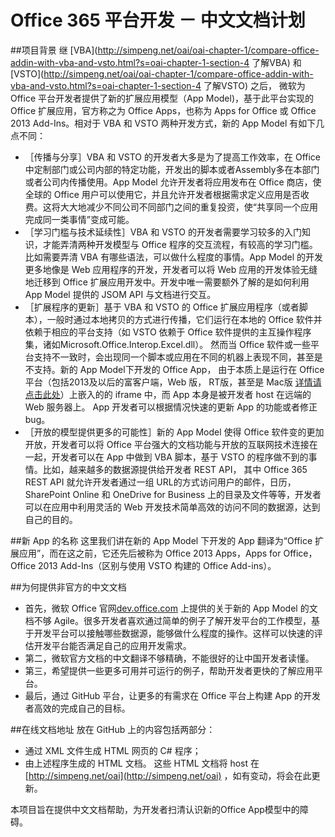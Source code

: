 # Office 365 平台开发 － 中文文档计划
##项目背景
继 [VBA](http://simpeng.net/oai/oai-chapter-1/compare-office-addin-with-vba-and-vsto.html?s=oai-chapter-1-section-4  了解VBA) 和 [VSTO](http://simpeng.net/oai/oai-chapter-1/compare-office-addin-with-vba-and-vsto.html?s=oai-chapter-1-section-4 了解VSTO) 之后， 微软为 Office 平台开发者提供了新的扩展应用模型（App Model)，基于此平台实现的 Office 扩展应用，官方称之为 Office Apps，也称为 Apps for Office 或 Office 2013 Add-Ins。相对于 VBA 和 VSTO 两种开发方式，新的 App Model 有如下几点不同：
* ［传播与分享］VBA 和 VSTO 的开发者大多是为了提高工作效率，在 Office 中定制部门或公司内部的特定功能，开发出的脚本或者Assembly多在本部门或者公司内传播使用。App Model 允许开发者将应用发布在 Office 商店，使全球的 Office 用户可以使用它，并且允许开发者根据需求定义应用是否收费。这将大大地减少不同公司不同部门之间的重复投资，使“共享同一个应用完成同一类事情”变成可能。
* ［学习门槛与技术延续性］VBA 和 VSTO 的开发者需要学习较多的入门知识，才能弄清两种开发模型与 Office 程序的交互流程，有较高的学习门槛。比如需要弄清 VBA 有哪些语法，可以做什么程度的事情。App Model 的开发更多地像是 Web 应用程序的开发，开发者可以将 Web 应用的开发体验无缝地迁移到 Office 扩展应用开发中。开发中唯一需要额外了解的是如何利用 App Model 提供的 JSOM API 与文档进行交互。
* ［扩展程序的更新］基于 VBA 和 VSTO 的 Office 扩展应用程序（或者脚本），一般时通过本地拷贝的方式进行传播，它们运行在本地的 Office 软件并依赖于相应的平台支持（如 VSTO 依赖于 Office 软件提供的主互操作程序集，诸如Microsoft.Office.Interop.Excel.dll）。 然而当 Office 软件或一些平台支持不一致时，会出现同一个脚本或应用在不同的机器上表现不同，甚至是不支持。新的 App Model下开发的 Office App， 由于本质上是运行在 Office 平台（包括2013及以后的富客户端，Web 版， RT版，甚至是 Mac版 [详情请点击此处](http://simpeng.net/oai/oai-chapter-1/office-addin-types-and-current-platoform-supporting.html?s=oai-chapter-1-section-)）上嵌入的的 iframe 中，而 App 本身是被开发者 host 在远端的 Web 服务器上。 App 开发者可以根据情况快速的更新 App 的功能或者修正 bug。
* ［开放的模型提供更多的可能性］新的 App Model 使得 Office 软件变的更加开放，开发者可以将 Office 平台强大的文档功能与开放的互联网技术连接在一起，开发者可以在 App 中做到 VBA 脚本，基于 VSTO 的程序做不到的事情。比如，越来越多的数据源提供给开发者 REST API， 其中 Office 365 REST API 就允许开发者通过一组 URL的方式访问用户的邮件，日历，SharePoint Online 和 OneDrive for Business 上的目录及文件等等，开发者可以在应用中利用灵活的 Web 开发技术简单高效的访问不同的数据源，达到自己的目的。

##新 App 的名称
这里我们讲在新的 App Model 下开发的 App 翻译为“Office 扩展应用”，而在这之前，它还先后被称为
Office 2013 Apps，Apps for Office，Office 2013 Add-Ins（区别与使用 VSTO 构建的 Office Add-ins）。

##为何提供非官方的中文文档
* 首先，微软 Office 官网[dev.office.com](https://dev.office.com) 上提供的关于新的 App Model 的文档不够 Agile。很多开发者喜欢通过简单的例子了解开发平台的工作模型，基于开发平台可以接触哪些数据源，能够做什么程度的操作。这样可以快速的评估开发平台能否满足自己的应用开发需求。
* 第二，微软官方文档的中文翻译不够精确，不能很好的让中国开发者读懂。
* 第三，希望提供一些更多可用并可运行的例子，帮助开发者更快的了解应用平台。
* 最后，通过 GitHub 平台，让更多的有需求在 Office 平台上构建 App 的开发者高效的完成自己的目标。

##在线文档地址
放在 GitHub 上的内容包括两部分：
* 通过 XML 文件生成 HTML 网页的 C# 程序；
* 由上述程序生成的 HTML 文档。
这些 HTML 文档将 host 在 [http://simpeng.net/oai](http://simpeng.net/oai) ，如有变动，将会在此更新。

本项目旨在提供中文文档帮助，为开发者扫清认识新的Office App模型中的障碍。

